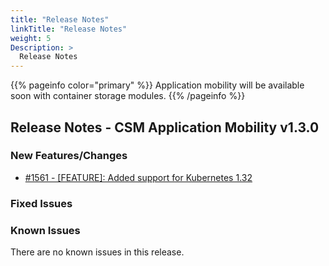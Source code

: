 ```yaml
---
title: "Release Notes"
linkTitle: "Release Notes"
weight: 5
Description: >
  Release Notes
---
```

{{% pageinfo color="primary" %}}
Application mobility will be available soon with container storage modules.
{{% /pageinfo %}}

## Release Notes - CSM Application Mobility v1.3.0


### New Features/Changes

- [#1561 - [FEATURE]: Added support for Kubernetes 1.32](https://github.com/dell/csm/issues/1561)

### Fixed Issues

### Known Issues

There are no known issues in this release.
